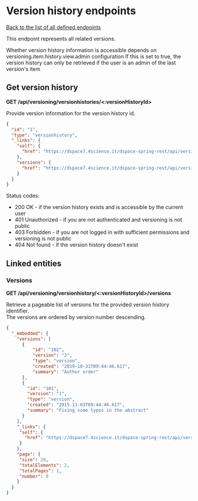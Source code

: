 # Version history endpoints

[Back to the list of all defined endpoints](endpoints.md)

This endpoint represents all related versions.

Whether version history information is accessible depends on versioning.item.history.view.admin configuration
If this is set to true, the version history can only be retrieved if the user is an admin of the last version's item

## Get version history

**GET /api/versioning/versionhistories/<:versionHistoryId>**

Provide version information for the version history id.

```json
{
  "id": "1",
  "type": "versionhistory",
  "_links": {
    "self": {
      "href": "https://dspace7.4science.it/dspace-spring-rest/api/versioning/versionhistory/1"
    },
    "versions": {
      "href": "https://dspace7.4science.it/dspace-spring-rest/api/versioning/versionhistory/1/versions"
    }
  }
}
```

Status codes:
* 200 OK - if the version history exists and is accessible by the current user
* 401 Unauthorized - if you are not authenticated and versioning is not public
* 403 Forbidden - if you are not logged in with sufficient permissions and versioning is not public
* 404 Not found - if the version history doesn't exist

## Linked entities

### Versions

**GET /api/versioning/versionhistory/<:versionHistoryId>/versions**

Retrieve a pageable list of versions for the provided version history identifier.  
The versions are ordered by version number descending.

```json
{
  "_embedded": {
    "versions": [
      {
          "id": "102",
          "version": "2",
          "type": "version",
          "created": "2019-10-31T09:44:46.617",
          "summary": "Author order"
      },
      {
        "id": "101",
        "version": "1",
        "type": "version",
        "created": "2015-11-03T09:44:46.617",
        "summary": "Fixing some typos in the abstract"
      }
    ],
    "_links": {
     "self": {
       "href": "https://dspace7.4science.it/dspace-spring-rest/api/versioning/versionhistory/1/versions"
     }
    },
    "page": {
     "size": 20,
     "totalElements": 2,
     "totalPages": 1,
     "number": 0
    }
  }
}
```
